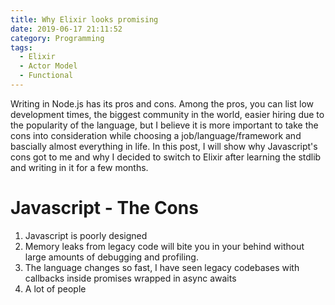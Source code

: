 ```yaml
---
title: Why Elixir looks promising
date: 2019-06-17 21:11:52
category: Programming
tags: 
  - Elixir
  - Actor Model
  - Functional
---
```

Writing in Node.js has its pros and cons. Among the pros, you can list low development times, the biggest community in the world, easier hiring due to the popularity of the language, but I believe it is more important to take the cons into consideration while choosing a job/language/framework and bascially almost everything in life. In this post, I will show why Javascript's cons got to me and why I decided to switch to Elixir after learning the stdlib and writing in it for a few months.

# Javascript - The Cons 
  1. Javascript is poorly designed
  2. Memory leaks from legacy code will bite you in your behind without large amounts of debugging and profiling.
  3. The language changes so fast, I have seen legacy codebases with callbacks inside promises wrapped in async awaits
  4. A lot of people 